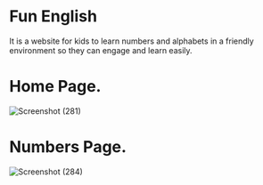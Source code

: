 # Fun English
It is a website for kids to learn numbers and alphabets in a friendly environment so they can engage and learn easily.

# Home Page.
![Screenshot (281)](https://github.com/re-compsci/FunEnglish/assets/87290960/e93bdd5f-7ff7-48c4-b44c-8b0934f910cc)


# Numbers Page.
![Screenshot (284)](https://github.com/re-compsci/FunEnglish/assets/87290960/3b06663d-a3c5-4866-bcea-cdf60a898f08)
